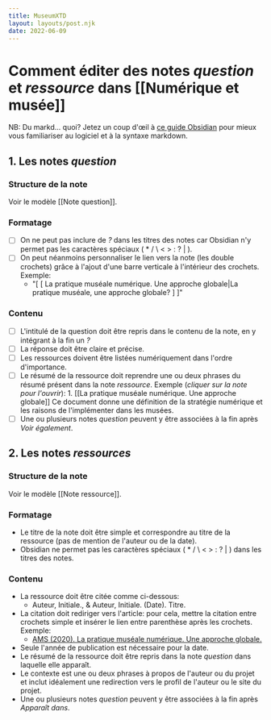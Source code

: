 ```yaml
---
title: MuseumXTD
layout: layouts/post.njk
date: 2022-06-09
---
```

# Comment éditer des notes *question* et *ressource* dans [[Numérique et musée]]

NB: Du markd... quoi? Jetez un coup d'œil à [ce guide Obsidian](https://johackim.com/obsidian) pour mieux vous familiariser au logiciel et à la syntaxe markdown. 

## 1. Les notes *question*  
### Structure de la note   
Voir le modèle [[Note question]].   
### Formatage  
- [ ] On ne peut pas inclure de *?* dans les titres des notes car Obsidian n'y permet pas les caractères spéciaux ( * / \ < > : ? | ).  
- [ ] On peut néanmoins personnaliser le lien vers la note (les double crochets) grâce à l'ajout d'une barre verticale à l'intérieur des crochets. Exemple:  
	- "[ [ La pratique muséale numérique. Une approche globale|La pratique muséale, une approche globale? ] ]"    
### Contenu
- [ ] L'intitulé de la question doit être repris dans le contenu de la note, en y intégrant à la fin un *?*
- [ ] La réponse doit être claire et précise. 
- [ ] Les ressources doivent être listées numériquement dans l'ordre d'importance. 
- [ ] Le résumé de la ressource doit reprendre une ou deux phrases du résumé présent dans la note *ressource*. Exemple (*cliquer sur la note pour l'ouvrir*): 
	  1. [[La pratique muséale numérique. Une approche globale]]
	     Ce document donne une définition de la stratégie numérique et les raisons de l'implémenter dans les musées. 
- [ ] Une ou plusieurs notes *question* peuvent y être associées à la fin après *Voir également*.    

## 2. Les notes *ressources*  
### Structure de la note  
Voir le modèle [[Note ressource]]. 
### Formatage
- Le titre de la note doit être simple et correspondre au titre de la ressource (pas de mention de l'auteur ou de la date). 
- Obsidian ne permet pas les caractères spéciaux ( * / \ < > : ? | ) dans les titres des notes.   
### Contenu
- La ressource doit être citée comme ci-dessous: 
	- Auteur, Initiale., & Auteur, Initiale. (Date). Titre.
- La citation doit rediriger vers l'article: pour cela, mettre la citation entre crochets simple et insérer le lien entre parenthèse après les crochets. Exemple: 
	- [AMS (2020). La pratique muséale numérique. Une approche globale.](http://msw.be/wp-content/uploads/2020/01/VMS_Digitalisierung_F_Web.pdf)
- Seule l'année de publication est nécessaire pour la date. 
- Le résumé de la ressource doit être repris dans la note *question* dans laquelle elle apparaît.   
- Le contexte est une ou deux phrases à propos de l'auteur ou du projet et inclut idéalement une redirection vers le profil de l'auteur ou le site du projet. 
- Une ou plusieurs notes *question* peuvent y être associées à la fin après *Apparaît dans*. 